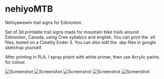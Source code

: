 # nehiyoMTB
Nehiyawewin trail signs for Edmonton

Set of 3d printable trail signs made for mountain bike trails around Edmonton, Canada, using Cree syllabics and english. You can print the .stl files, tested on a Creality Ender 3. You can also edit the .skp files in google sketchup yourself. 

After printing in PLA, I spray praint with white primer, then use Acrylic paints for colour.

![Screenshot](oyoyow_wild.png)
![Screenshot](whiteprimer.png)
![Screenshot](kakwa.png)
![Screenshot](raven_wild.png)
![Screenshot](purple_haze.png)

